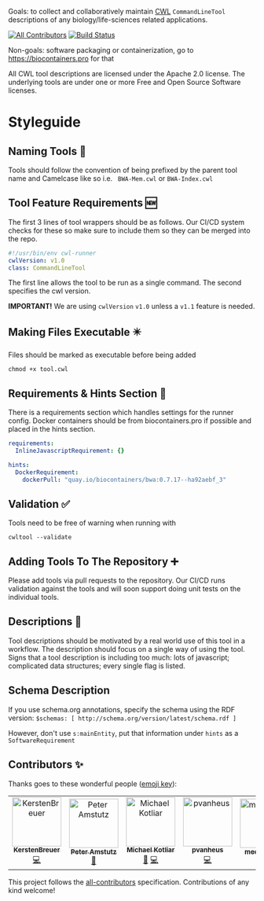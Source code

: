 Goals: to collect and collaboratively maintain [CWL](https://www.commonwl.org) `CommandLineTool` descriptions of any biology/life-sciences related applications.

[![All Contributors](https://img.shields.io/badge/all_contributors-3-orange.svg?style=flat-square)](#contributors-)
[![Build Status](https://travis-ci.com/common-workflow-library/bio-cwl-tools.svg?branch=release)](https://travis-ci.com/common-workflow-library/bio-cwl-tools)

Non-goals: software packaging or containerization, go to https://biocontainers.pro for that

All CWL tool descriptions are licensed under the Apache 2.0 license.
The underlying tools are under one or more Free and Open Source Software licenses.

# Styleguide

## Naming Tools 📛

Tools should follow the convention of being prefixed by the parent tool name and Camelcase like so i.e.
`
BWA-Mem.cwl`
or `
BWA-Index.cwl
`

## Tool Feature Requirements 🆕

The first 3 lines of tool wrappers should be as follows. Our CI/CD system checks for these so make sure to include them so they can be merged into the repo.

```yaml
#!/usr/bin/env cwl-runner
cwlVersion: v1.0
class: CommandLineTool
```
The first line allows the tool to be run as a single command.
The second specifies the cwl version.
<br/>

**IMPORTANT!** 
We are using `cwlVersion` `v1.0` unless a `v1.1` feature is needed.

## Making Files Executable ✴️

Files should be marked as executable before being added 

`
chmod +x tool.cwl
`

## Requirements & Hints Section 🧾

There is a requirements section which handles settings for the runner config. Docker containers should be from biocontainers.pro if possible and placed in the hints section.

```yaml
requirements:
  InlineJavascriptRequirement: {}
```

```yaml
hints:
  DockerRequirement:
    dockerPull: "quay.io/biocontainers/bwa:0.7.17--ha92aebf_3"
```

## Validation ✅

Tools need to be free of warning when running with

`
cwltool --validate
`

## Adding Tools To The Repository ➕

Please add tools via pull requests to the repository. Our CI/CD runs validation against the tools and will soon support doing unit tests on the individual tools.

## Descriptions 📃

Tool descriptions should be motivated by a real world use of this tool in a workflow.
The description should focus on a single way of using the tool.
Signs that a tool description is including too much: lots of javascript; complicated data structures; every single flag is listed.

## Schema Description

If you use schema.org annotations, specify the schema using the RDF version: `$schemas: [ http://schema.org/version/latest/schema.rdf ]`

However, don't use `s:mainEntity`, put that information under `hints` as a `SoftwareRequirement`

## Contributors ✨

Thanks goes to these wonderful people ([emoji key](https://allcontributors.org/docs/en/emoji-key)):

<!-- ALL-CONTRIBUTORS-LIST:START - Do not remove or modify this section -->
<!-- prettier-ignore -->
<table>
  <tr>
    <td align="center"><a href="https://github.com/KerstenBreuer"><img src="https://avatars3.githubusercontent.com/u/28008309?v=4" width="100px;" alt="KerstenBreuer"/><br /><sub><b>KerstenBreuer</b></sub></a><br /><a href="https://github.com/common-workflow-library/bio-cwl-tools/commits?author=KerstenBreuer" title="Code">💻</a></td>
    <td align="center"><a href="https://github.com/tetron"><img src="https://avatars3.githubusercontent.com/u/1316612?v=4" width="100px;" alt="Peter Amstutz"/><br /><sub><b>Peter Amstutz</b></sub></a><br /><a href="#ideas-tetron" title="Ideas, Planning, & Feedback">🤔</a></td>
    <td align="center"><a href="https://github.com/michael-kotliar"><img src="https://avatars1.githubusercontent.com/u/19493721?v=4" width="100px;" alt="Michael Kotliar"/><br /><sub><b>Michael Kotliar</b></sub></a><br /><a href="#ideas-michael-kotliar" title="Ideas, Planning, & Feedback">🤔</a> <a href="https://github.com/common-workflow-library/bio-cwl-tools/commits?author=michael-kotliar" title="Code">💻</a></td>
    <td align="center"><a href="https://github.com/pvanheus"><img src="https://avatars0.githubusercontent.com/u/4154788?v=4" width="100px;" alt="pvanheus"/><br /><sub><b>pvanheus</b></sub></a><br /><a href="https://github.com/common-workflow-library/bio-cwl-tools/commits?author=pvanheus" title="Code">💻</a></td>
    <td align="center"><a href="https://github.com/medcelerate"><img src="https://avatars3.githubusercontent.com/u/32549017?v=4" width="100px;" alt="medcelerate"/><br /><sub><b>medcelerate</b></sub></a><br /><a href="#ideas-medcelerate" title="Ideas, Planning, & Feedback">🤔</a></td>
  </tr>
</table>

<!-- ALL-CONTRIBUTORS-LIST:END -->

This project follows the [all-contributors](https://github.com/all-contributors/all-contributors) specification. Contributions of any kind welcome!
